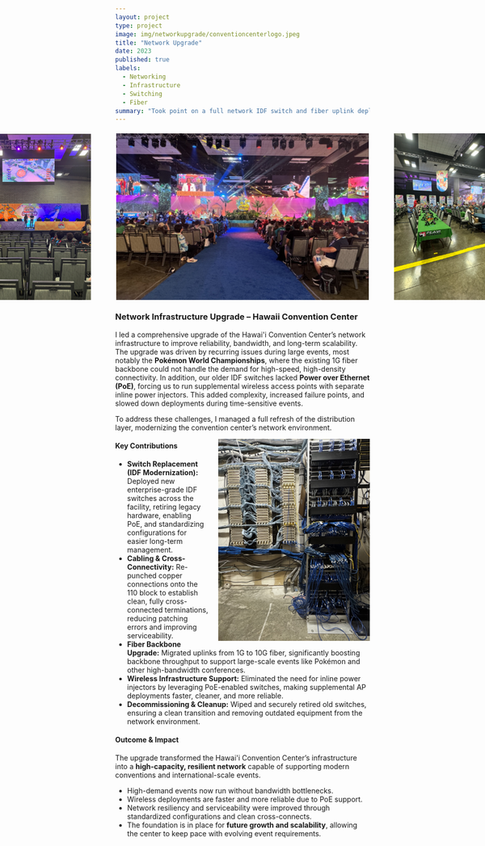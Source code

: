```yaml
---
layout: project
type: project
image: img/networkupgrade/conventioncenterlogo.jpeg
title: "Network Upgrade"
date: 2023
published: true
labels:
  - Networking
  - Infrastructure
  - Switching
  - Fiber
summary: "Took point on a full network IDF switch and fiber uplink deployment for the Hawai'i Convention Center."
---
```


<div style="display: flex; justify-content: center; align-items: center; gap: 50px; margin: 20px 0;">
  <img src="../img/networkupgrade/pokemon2.jpeg" class="img-thumbnail" style="max-width: 250px; height: auto;">
  <img src="../img/networkupgrade/pokemon.jpeg" class="img-thumbnail" style="max-width: 500px; height: auto;">
  <img src="../img/networkupgrade/pokemon1.jpeg" class="img-thumbnail" style="max-width: 250px; height: auto;">
</div>
 
### Network Infrastructure Upgrade – Hawaii Convention Center

I led a comprehensive upgrade of the Hawai'i Convention Center’s network infrastructure to improve reliability, bandwidth, and long-term scalability.  
The upgrade was driven by recurring issues during large events, most notably the **Pokémon World Championships**, where the existing 1G fiber backbone could not handle the demand for high-speed, high-density connectivity. In addition, our older IDF switches lacked **Power over Ethernet (PoE)**, forcing us to run supplemental wireless access points with separate inline power injectors. This added complexity, increased failure points, and slowed down deployments during time-sensitive events.  

To address these challenges, I managed a full refresh of the distribution layer, modernizing the convention center’s network environment.  

<img src="../img/networkupgrade/IDF1.jpeg" 
     alt="IDF Rack" 
     width="300" 
     style="float: right; margin: 0 0 10px 20px;">

#### Key Contributions
- **Switch Replacement (IDF Modernization):** Deployed new enterprise-grade IDF switches across the facility, retiring legacy hardware, enabling PoE, and standardizing configurations for easier long-term management.  
- **Cabling & Cross-Connectivity:** Re-punched copper connections onto the 110 block to establish clean, fully cross-connected terminations, reducing patching errors and improving serviceability.  
- **Fiber Backbone Upgrade:** Migrated uplinks from 1G to 10G fiber, significantly boosting backbone throughput to support large-scale events like Pokémon and other high-bandwidth conferences.  
- **Wireless Infrastructure Support:** Eliminated the need for inline power injectors by leveraging PoE-enabled switches, making supplemental AP deployments faster, cleaner, and more reliable.  
- **Decommissioning & Cleanup:** Wiped and securely retired old switches, ensuring a clean transition and removing outdated equipment from the network environment.  

#### Outcome & Impact
The upgrade transformed the Hawai'i Convention Center’s infrastructure into a **high-capacity, resilient network** capable of supporting modern conventions and international-scale events.  
- High-demand events now run without bandwidth bottlenecks.  
- Wireless deployments are faster and more reliable due to PoE support.  
- Network resiliency and serviceability were improved through standardized configurations and clean cross-connects.  
- The foundation is in place for **future growth and scalability**, allowing the center to keep pace with evolving event requirements.  
